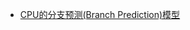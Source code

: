 

* [CPU的分支预测(Branch Prediction)模型](http://ifeve.com/why-is-it-faster-to-process-a-sorted-array-than-an-unsorted-array/)
